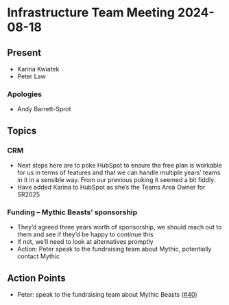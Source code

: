 # Infrastructure Team Meeting 2024-08-18

## Present

- Karina Kwiatek
- Peter Law

### Apologies

- Andy Barrett-Sprot


## Topics

### CRM

- Next steps here are to poke HubSpot to ensure the free plan is workable for us in terms of features and that we can handle multiple years’ teams in it in a sensible way. From our previous poking it seemed a bit fiddly.
- Have added Karina to HubSpot as she’s the Teams Area Owner for SR2025

### Funding – Mythic Beasts’ sponsorship

- They’d agreed three years worth of sponsorship, we should reach out to them and see if they’d be happy to continue this
- If not, we’ll need to look at alternatives promptly
- Action: Peter speak to the fundraising team about Mythic, potentially contact Mythic

## Action Points

- Peter: speak to the fundraising team about Mythic Beasts ([#40](https://github.com/srobo/infrastructure-team-minutes/issues/40))
